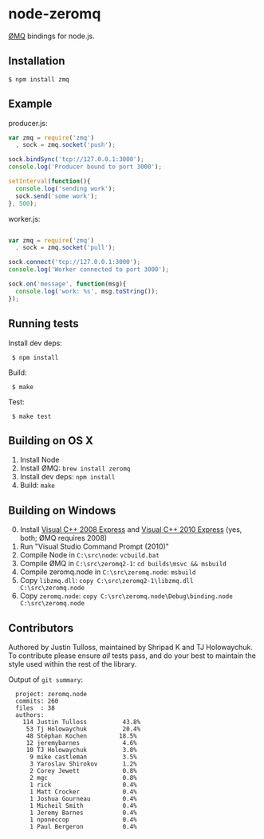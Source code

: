 
# node-zeromq

  [ØMQ](http://www.zeromq.org/) bindings for node.js.

## Installation

    $ npm install zmq

## Example

producer.js:

```js
var zmq = require('zmq')
  , sock = zmq.socket('push');

sock.bindSync('tcp://127.0.0.1:3000');
console.log('Producer bound to port 3000');

setInterval(function(){
  console.log('sending work');
  sock.send('some work');
}, 500);
```

worker.js:

```js

var zmq = require('zmq')
  , sock = zmq.socket('pull');

sock.connect('tcp://127.0.0.1:3000');
console.log('Worker connected to port 3000');

sock.on('message', function(msg){
  console.log('work: %s', msg.toString());
});
```

## Running tests

  Install dev deps:

     $ npm install

  Build:

     $ make

  Test:

     $ make test

## Building on OS X

1. Install Node
2. Install ØMQ: `brew install zeromq`
3. Install dev deps: `npm install`
4. Build: `make`

## Building on Windows

0. Install [Visual C++ 2008
   Express](http://www.microsoft.com/visualstudio/en-us/products/2008-editions/express)
   and [Visual C++ 2010
   Express](http://www.microsoft.com/visualstudio/en-us/products/2010-editions/visual-cpp-express)
   (yes, both; ØMQ requires 2008)
1. Run "Visual Studio Command Prompt (2010)"
2. Compile Node in `C:\src\node`: `vcbuild.bat`
3. Compile ØMQ in `C:\src\zeromq2-1`: `cd builds\msvc && msbuild`
4. Compile zeromq.node in `C:\src\zeromq.node`: `msbuild`
5. Copy `libzmq.dll`: `copy C:\src\zeromq2-1\libzmq.dll C:\src\zeromq.node`
6. Copy `zeromq.node`: `copy C:\src\zeromq.node\Debug\binding.node C:\src\zeromq.node`

## Contributors

 Authored by Justin Tulloss, maintained by Shripad K and TJ Holowaychuk. To contribute please ensure _all_ tests pass, and do your best to maintain the style used within the rest of the library.

 Output of `git summary`:

      project: zeromq.node
      commits: 260
      files  : 38
      authors: 
        114	Justin Tulloss          43.8%
         53	Tj Holowaychuk          20.4%
         48	Stéphan Kochen         18.5%
         12	jeremybarnes            4.6%
         10	TJ Holowaychuk          3.8%
          9	mike castleman          3.5%
          3	Yaroslav Shirokov       1.2%
          2	Corey Jewett            0.8%
          2	mgc                     0.8%
          1	rick                    0.4%
          1	Matt Crocker            0.4%
          1	Joshua Gourneau         0.4%
          1	Micheil Smith           0.4%
          1	Jeremy Barnes           0.4%
          1	nponeccop               0.4%
          1	Paul Bergeron           0.4%


